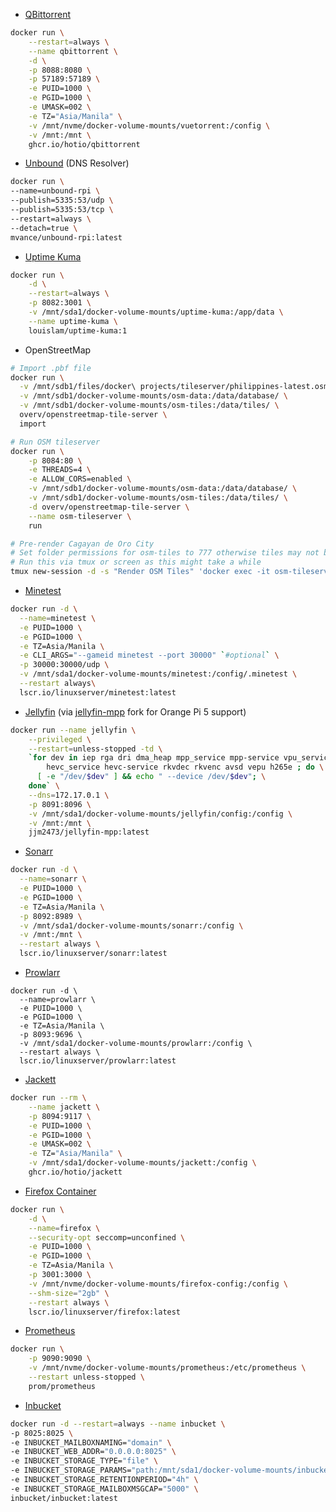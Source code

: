 
- [QBittorrent](https://ghcr.io/hotio/qbittorrent)
```bash
docker run \
    --restart=always \
    --name qbittorrent \
    -d \
    -p 8088:8080 \
    -p 57189:57189 \
    -e PUID=1000 \
    -e PGID=1000 \
    -e UMASK=002 \
    -e TZ="Asia/Manila" \
    -v /mnt/nvme/docker-volume-mounts/vuetorrent:/config \
    -v /mnt:/mnt \
    ghcr.io/hotio/qbittorrent
```
- [Unbound](https://hub.docker.com/r/mvance/unbound) (DNS Resolver)
```bash
docker run \
--name=unbound-rpi \
--publish=5335:53/udp \
--publish=5335:53/tcp \
--restart=always \
--detach=true \
mvance/unbound-rpi:latest
```
- [Uptime Kuma](https://github.com/louislam/uptime-kuma)
```bash
docker run \
	-d \
	--restart=always \
	-p 8082:3001 \
	-v /mnt/sda1/docker-volume-mounts/uptime-kuma:/app/data \
	--name uptime-kuma \
	louislam/uptime-kuma:1
```
- OpenStreetMap
```bash
# Import .pbf file
docker run \
  -v /mnt/sdb1/files/docker\ projects/tileserver/philippines-latest.osm.pbf:/data/region.osm.pbf \
  -v /mnt/sdb1/docker-volume-mounts/osm-data:/data/database/ \
  -v /mnt/sdb1/docker-volume-mounts/osm-tiles:/data/tiles/ \
  overv/openstreetmap-tile-server \
  import

# Run OSM tileserver
docker run \
    -p 8084:80 \
    -e THREADS=4 \
    -e ALLOW_CORS=enabled \
    -v /mnt/sdb1/docker-volume-mounts/osm-data:/data/database/ \
    -v /mnt/sdb1/docker-volume-mounts/osm-tiles:/data/tiles/ \
    -d overv/openstreetmap-tile-server \
    --name osm-tileserver \
    run

# Pre-render Cagayan de Oro City
# Set folder permissions for osm-tiles to 777 otherwise tiles may not be saved
# Run this via tmux or screen as this might take a while
tmux new-session -d -s "Render OSM Tiles" 'docker exec -it osm-tileserver "git clone https://github.com/alx77/render_list_geo.pl && cd render_list_geo.pl && ./render_list_geo.pl -n 4 -z 3 -Z 18 -x 124.33 -X 124.94 -y 8.13 -Y 8.65 -m default"'

```
- [Minetest](https://lscr.io/linuxserver/minetest)
```bash
docker run -d \
  --name=minetest \
  -e PUID=1000 \
  -e PGID=1000 \
  -e TZ=Asia/Manila \
  -e CLI_ARGS="--gameid minetest --port 30000" `#optional` \
  -p 30000:30000/udp \
  -v /mnt/sda1/docker-volume-mounts/minetest:/config/.minetest \
  --restart always\
  lscr.io/linuxserver/minetest:latest
```
- [Jellyfin](https://github.com/jellyfin/jellyfin) (via [jellyfin-mpp](https://hub.docker.com/r/jjm2473/jellyfin-mpp) fork for Orange Pi 5 support)
```bash
docker run --name jellyfin \
    --privileged \
    --restart=unless-stopped -td \
    `for dev in iep rga dri dma_heap mpp_service mpp-service vpu_service vpu-service \
        hevc_service hevc-service rkvdec rkvenc avsd vepu h265e ; do \
      [ -e "/dev/$dev" ] && echo " --device /dev/$dev"; \
    done` \
    --dns=172.17.0.1 \
    -p 8091:8096 \
    -v /mnt/sda1/docker-volume-mounts/jellyfin/config:/config \
    -v /mnt:/mnt \
    jjm2473/jellyfin-mpp:latest
```
- [Sonarr](https://lscr.io/linuxserver/sonarr)
```bash
docker run -d \
  --name=sonarr \
  -e PUID=1000 \
  -e PGID=1000 \
  -e TZ=Asia/Manila \
  -p 8092:8989 \
  -v /mnt/sda1/docker-volume-mounts/sonarr:/config \
  -v /mnt:/mnt \
  --restart always \
  lscr.io/linuxserver/sonarr:latest
```
- [Prowlarr](https://lscr.io/linuxserver/prowlarr)
```
docker run -d \
  --name=prowlarr \
  -e PUID=1000 \
  -e PGID=1000 \
  -e TZ=Asia/Manila \
  -p 8093:9696 \
  -v /mnt/sda1/docker-volume-mounts/prowlarr:/config \
  --restart always \
  lscr.io/linuxserver/prowlarr:latest
```
- [Jackett](https://ghcr.io/hotio/jackett)
```bash
docker run --rm \
    --name jackett \
    -p 8094:9117 \
    -e PUID=1000 \
    -e PGID=1000 \
    -e UMASK=002 \
    -e TZ="Asia/Manila" \
    -v /mnt/sda1/docker-volume-mounts/jackett:/config \
    ghcr.io/hotio/jackett
```
- [Firefox Container](https://lscr.io/linuxserver/firefox)
```bash
docker run \
	-d \
	--name=firefox \
	--security-opt seccomp=unconfined \
	-e PUID=1000 \
	-e PGID=1000 \
	-e TZ=Asia/Manila \
	-p 3001:3000 \
	-v /mnt/nvme/docker-volume-mounts/firefox-config:/config \
	--shm-size="2gb" \
	--restart always \
	lscr.io/linuxserver/firefox:latest 
```
- [Prometheus](https://hub.docker.com/r/prom/prometheus)
```bash
docker run \
    -p 9090:9090 \
    -v /mnt/nvme/docker-volume-mounts/prometheus:/etc/prometheus \
    --restart unless-stopped \
    prom/prometheus
```
- [Inbucket](https://hub.docker.com/r/inbucket/inbucket/)
```bash
docker run -d --restart=always --name inbucket \
-p 8025:8025 \
-e INBUCKET_MAILBOXNAMING="domain" \
-e INBUCKET_WEB_ADDR="0.0.0.0:8025" \
-e INBUCKET_STORAGE_TYPE="file" \
-e INBUCKET_STORAGE_PARAMS="path:/mnt/sda1/docker-volume-mounts/inbucket" \
-e INBUCKET_STORAGE_RETENTIONPERIOD="4h" \
-e INBUCKET_STORAGE_MAILBOXMSGCAP="5000" \
inbucket/inbucket:latest 
```